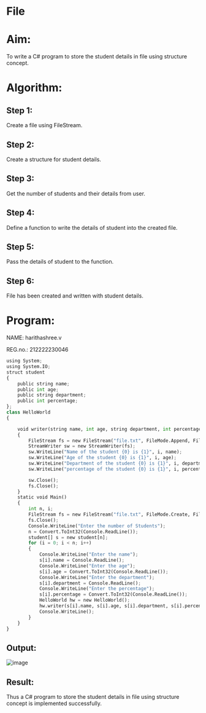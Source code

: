 # File

# Aim:
To write a C# program to store the student details in file using structure concept.

# Algorithm:
## Step 1:
Create a file using FileStream.

## Step 2:
Create a structure for student details.

## Step 3:
Get the number of students and their details from user.

## Step 4:
Define a function to write the details of student into the created file.

## Step 5:
Pass the details of student to the function.

## Step 6:
File has been created and written with student details.
# Program:
NAME: harithashree.v

REG.no.: 212222230046

```python
using System;
using System.IO;
struct student
{
    public string name;
    public int age;
    public string department;
    public int percentage;
};
class HelloWorld
{

    void writer(string name, int age, string department, int percentage, int i)
    {
        FileStream fs = new FileStream("file.txt", FileMode.Append, FileAccess.Write);
        StreamWriter sw = new StreamWriter(fs);
        sw.WriteLine("Name of the student {0} is {1}", i, name);
        sw.WriteLine("Age of the student {0} is {1}", i, age);
        sw.WriteLine("Department of the student {0} is {1}", i, department);
        sw.WriteLine("percentage of the student {0} is {1}", i, percentage);

        sw.Close();
        fs.Close();
    }
    static void Main()
    {
        int n, i;
        FileStream fs = new FileStream("file.txt", FileMode.Create, FileAccess.Write);
        fs.Close();
        Console.WriteLine("Enter the number of Students");
        n = Convert.ToInt32(Console.ReadLine());
        student[] s = new student[n];
        for (i = 0; i < n; i++)
        {
            Console.WriteLine("Enter the name");
            s[i].name = Console.ReadLine();
            Console.WriteLine("Enter the age");
            s[i].age = Convert.ToInt32(Console.ReadLine());
            Console.WriteLine("Enter the department");
            s[i].department = Console.ReadLine();
            Console.WriteLine("Enter the percentage");
            s[i].percentage = Convert.ToInt32(Console.ReadLine());
            HelloWorld hw = new HelloWorld();
            hw.writer(s[i].name, s[i].age, s[i].department, s[i].percentage, i + 1);
            Console.WriteLine();
        }
    }
}
```

## Output:

![image](https://github.com/haritha-venkat/File/assets/121285701/cdd4a5b0-d3aa-445d-9a3f-23d21cd69594)


## Result:

Thus a C# program to store the student details in file using structure concept is implemented successfully.

